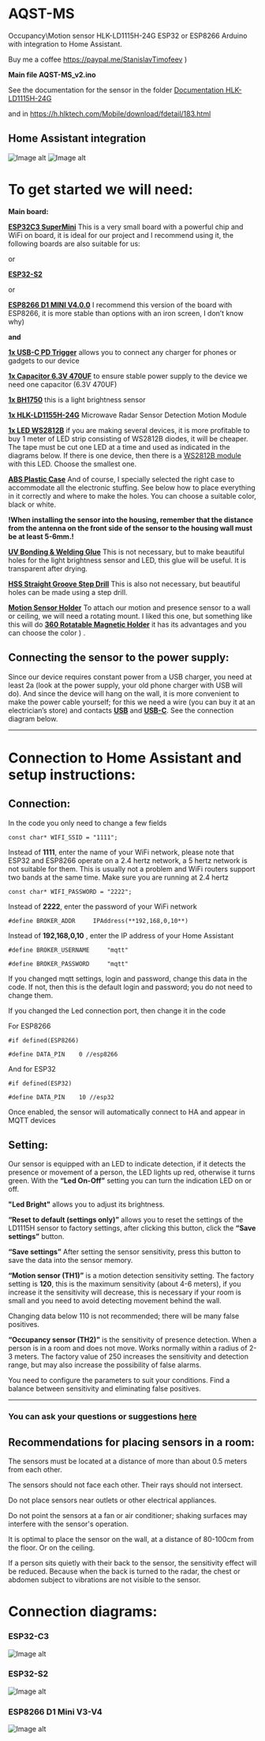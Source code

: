 # AQST-MS
Occupancy\Motion sensor HLK-LD1115H-24G ESP32 or ESP8266 Arduino with integration to Home Assistant.

Buy me a coffee https://paypal.me/StanislavTimofeev       )

**Main file AQST-MS_v2.ino**

See the documentation for the sensor in the folder [Documentation HLK-LD1115H-24G ](https://github.com/stiamon77/AQST-MS/tree/main/Documentation%20HLK-LD1115H-24G)

and in https://h.hlktech.com/Mobile/download/fdetail/183.html

## **Home Assistant integration**

![Image alt](https://github.com/stiamon77/AQST-MS/blob/main/image/AQST-MS_HA_img1.png)
![Image alt](https://github.com/stiamon77/AQST-MS/blob/main/image/AQST-MS_HA_img2.png)


# **To get started we will need:**

**Main board:**

[**ESP32С3 SuperMini**](https://s.click.aliexpress.com/e/_mMy9m2s) This is a very small board with a powerful chip and WiFi on board, it is ideal for our project and I recommend using it, the following boards are also suitable for us:

or

[**ESP32-S2**](https://s.click.aliexpress.com/e/_mNCYsni)

or

[**ESP8266 D1 MINI V4.0.0**](https://s.click.aliexpress.com/e/_m0Oh844) I recommend this version of the board with ESP8266, it is more stable than options with an iron screen, I don’t know why)

**and**

[**1x USB-C PD Trigger**](https://s.click.aliexpress.com/e/_oFomIyB) allows you to connect any charger for phones or gadgets to our device

[**1x Capacitor 6.3V 470UF**](https://s.click.aliexpress.com/e/_Ex5wAbL) to ensure stable power supply to the device we need one capacitor (6.3V 470UF)

[**1x BH1750**](https://s.click.aliexpress.com/e/_mNCYsni) this is a light brightness sensor

[**1x HLK-LD1155H-24G**](https://s.click.aliexpress.com/e/_mOwmUMk) Microwave Radar Sensor Detection Motion Module

[**1x LED WS2812B**](https://s.click.aliexpress.com/e/_EQSz20l) if you are making several devices, it is more profitable to buy 1 meter of LED strip consisting of WS2812B diodes, it will be cheaper. The tape must be cut one LED at a time and used as indicated in the diagrams below.  If there is one device, then there is a [WS2812B module](https://s.click.aliexpress.com/e/_mtHwtJO) with this LED. Choose the smallest one.

[**ABS Plastic Case**](https://s.click.aliexpress.com/e/_mNRPQqo) And of course, I specially selected the right case to accommodate all the electronic stuffing. See below how to place everything in it correctly and where to make the holes. You can choose a suitable color, black or white.

**!When installing the sensor into the housing, remember that the distance from the antenna on the front side of the sensor to the housing wall must be at least 5-6mm.!**

[**UV Bonding & Welding Glue**](https://s.click.aliexpress.com/e/_mKt8EUU) This is not necessary, but to make beautiful holes for the light brightness sensor and LED, this glue will be useful. It is transparent after drying.

[**HSS Straight Groove Step Drill**](https://s.click.aliexpress.com/e/_mqpy4ZI) This is also not necessary, but beautiful holes can be made using a step drill.

[**Motion Sensor Holder**](https://s.click.aliexpress.com/e/_m0g4aag) To attach our motion and presence sensor to a wall or ceiling, we will need a rotating mount. I liked this one, but something like this will do [**360 Rotatable Magnetic Holder**](https://s.click.aliexpress.com/e/_omawH59) it has its advantages and you can choose the color ) .

## **Connecting the sensor to the power supply**:

Since our device requires constant power from a USB charger, you need at least 2a (look at the power supply, your old phone charger with USB will do). And since the device will hang on the wall, it is more convenient to make the power cable yourself; for this we need a wire (you can buy it at an electrician’s store) and contacts [**USB**](https://s.click.aliexpress.com/e/_ok0QxCx) and [**USB-C**](https://s.click.aliexpress.com/e/_mtt0R5a). See the connection diagram below.

***
   

# **Connection to Home Assistant and setup instructions:**

## **Connection:**

In the code you only need to change a few fields

`const char* WIFI_SSID = "1111";` 

Instead of **1111**, enter the name of your WiFi network, please note that ESP32 and ESP8266 operate on a 2.4 hertz network, a 5 hertz network is not suitable for them. This is usually not a problem and WiFi routers support two bands at the same time. Make sure you are running at 2.4 hertz

`const char* WIFI_PASSWORD = "2222";`

Instead of **2222**, enter the password of your WiFi network

`#define BROKER_ADDR     IPAddress(**192,168,0,10**)`

Instead of **192,168,0,10** , enter the IP address of your Home Assistant

`#define BROKER_USERNAME     "mqtt"`

`#define BROKER_PASSWORD     "mqtt"`

If you changed mqtt settings, login and password, change this data in the code. If not, then this is the default login and password; you do not need to change them.

If you changed the Led connection port, then change it in the code

For ESP8266

`#if defined(ESP8266)`

`#define DATA_PIN    0 //esp8266`

And for ESP32

`#if defined(ESP32)`

`#define DATA_PIN    10 //esp32`

Once enabled, the sensor will automatically connect to HA and appear in MQTT devices

## **Setting:**

Our sensor is equipped with an LED to indicate detection, if it detects the presence or movement of a person, the LED lights up red, otherwise it turns green.
With the **“Led On-Off”** setting you can turn the indication LED on or off.

**"Led Bright"** allows you to adjust its brightness.

**“Reset to default (settings only)”** allows you to reset the settings of the LD1115H sensor to factory settings, after clicking this button, click the **“Save settings”** button.

**“Save settings”** After setting the sensor sensitivity, press this button to save the data into the sensor memory.

**“Motion sensor (TH1)”** is a motion detection sensitivity setting. The factory setting is **120**, this is the maximum sensitivity (about 4-6 meters), if you increase it the sensitivity will decrease, this is necessary if your room is small and you need to avoid detecting movement behind the wall.

Changing data below 110 is not recommended; there will be many false positives.

**“Occupancy sensor (TH2)”** is the sensitivity of presence detection. When a person is in a room and does not move. Works normally within a radius of 2-3 meters. The factory value of 250 increases the sensitivity and detection range, but may also increase the possibility of false alarms.

You need to configure the parameters to suit your conditions. Find a balance between sensitivity and eliminating false positives.

***
 
 
### **You can ask your questions or suggestions [here](https://github.com/stiamon77/AQST-MS/discussions)**

## **Recommendations for placing sensors in a room:**

The sensors must be located at a distance of more than about 0.5 meters from each other.

The sensors should not face each other. Their rays should not intersect.

Do not place sensors near outlets or other electrical appliances.

Do not point the sensors at a fan or air conditioner; shaking surfaces may interfere with the sensor's operation.

It is optimal to place the sensor on the wall, at a distance of 80-100cm from the floor. Or on the ceiling.

If a person sits quietly with their back to the sensor, the sensitivity effect will be reduced. Because when the back is turned to the radar, the chest or abdomen subject to vibrations are not visible to the sensor.




# **Connection diagrams:**

### **ESP32-C3**

![Image alt](https://github.com/stiamon77/AQST-MS/blob/main/image/ESP32-C3.jpg)

### **ESP32-S2**

![Image alt](https://github.com/stiamon77/AQST-MS/blob/main/image/ESP32-S2.jpg)

### **ESP8266 D1 Mini V3-V4**

![Image alt](https://github.com/stiamon77/AQST-MS/blob/main/image/ESP8266%20D1%20Mini.jpg)
